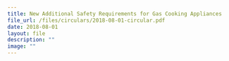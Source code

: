 ```yaml
---
title: New Additional Safety Requirements for Gas Cooking Appliances
file_url: /files/circulars/2018-08-01-circular.pdf
date: 2018-08-01
layout: file
description: ""
image: ""
---
```

